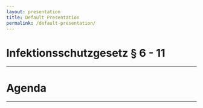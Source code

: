 ```yaml
---
layout: presentation
title: Default Presentation
permalink: /default-presentation/
---
```


# Infektionsschutzgesetz § 6 - 11

--- 
# Agenda


---